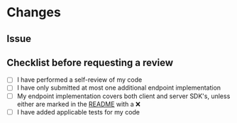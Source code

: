# Changes
<!-- Enter a description of what your changes are here -->

## Issue
<!-- Enter the ticket number and link to the issue you are completing, if appropriate -->

## Checklist before requesting a review
- [ ] I have performed a self-review of my code
- [ ] I have only submitted at most one additional endpoint implementation
- [ ] My endpoint implementation covers both client and server SDK's, unless either are marked in the [README](https://github.com/PinguApps/AppwriteSdk/blob/dev/README.md) with a ❌
- [ ] I have added applicable tests for my code
